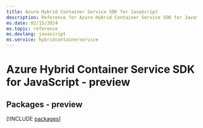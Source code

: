 ```yaml
---
title: Azure Hybrid Container Service SDK for JavaScript
description: Reference for Azure Hybrid Container Service SDK for JavaScript
ms.date: 02/15/2024
ms.topic: reference
ms.devlang: javascript
ms.service: hybridcontainerservice
---
```

# Azure Hybrid Container Service SDK for JavaScript - preview
## Packages - preview
[!INCLUDE [packages](hybrid-container-service-index.md)]